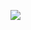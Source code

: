 ![](http://www.plantuml.com/plantuml/png/VL6xRiCm3Dpv5KAcTF0_12ZG3bsAFkQ0bTbOYFM0H0r5aNyl9IEogw8PeXoFulbqF2J6oDdEm8PdKYyq8nllrAkUo29CPYIbJTGp0P2JIrzgzvue3YduoCcYsobCAgVm3Khjdv_kidIFPfHg6EIefKDBWiFa7S7bjn17D8xY8iDHNNKMVYkrVrZLBwkT-mcvJci1r-c2_nbTAXojSPtIO_GvLAbJREyv5VAML7FQsV8sa419St5dcwHUMnlXBLi2wwWme-wv4RbGTHVoxxBz41_-ynWmij4ceEEqDVLcz9cMj5YVMzILNQtqZvIoDrr4GROkzuUojePBy52ElnqRG7uLoyT1UXLBrkrEmN0WDsOx_m00)

